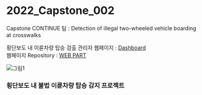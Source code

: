# 2022_Capstone_002

Capstone CONTINUE 팀 : Detection of illegal two-wheeled vehicle boarding at crosswalks  

횡단보도 내 이륜차량 탑승 검출 관리자 웹페이지 : [Dashboard](https://capstone-continue.web.app/)  
웹페이지 Repository : [WEB PART](https://github.com/piso7/2022_Capstone_Web_Part)  

![그림1](https://user-images.githubusercontent.com/60814112/169999184-ee927ac5-23b2-41a2-8d49-adb8326d4445.png)

### 횡단보도 내 불법 이륜차량 탑승 감지 프로젝트
